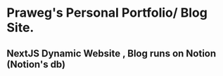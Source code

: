
# Praweg's Personal Portfolio/ Blog Site.

## NextJS Dynamic Website , Blog runs on Notion (Notion's db)




